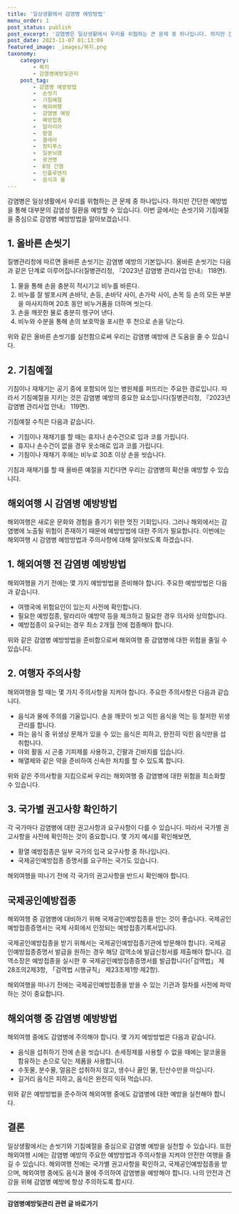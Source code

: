 ```yaml
---
title: '일상생활에서 감염병 예방방법'
menu_order: 1
post_status: publish
post_excerpt: '감염병은 일상생활에서 우리를 위협하는 큰 문제 중 하나입니다. 하지만 간단한 예방법을 통해 대부분의 감염성 질환을 예방할 수 있습니다. 이번 글에서는 손씻기와 기침예절을 중심으로 감염병 예방방법을 알아보겠습니다.'
post_date: 2023-11-07 01:13:09
featured_image: _images/복지.png
taxonomy:
    category:
        - 복지
        - 감염병예방및관리
    post_tag:
        - 감염병 예방방법
        -  손씻기
        -  기침예절
        -  해외여행
        -  감염병 예방
        -  예방접종
        -  말라리아
        -  황열
        -  콜레라
        -  장티푸스
        -  일본뇌염
        -  광견병
        -  B형 간염
        -  인플루엔자
        -  음식과 물
---
```



감염병은 일상생활에서 우리를 위협하는 큰 문제 중 하나입니다. 하지만 간단한 예방법을 통해 대부분의 감염성 질환을 예방할 수 있습니다. 이번 글에서는 손씻기와 기침예절을 중심으로 감염병 예방방법을 알아보겠습니다.

## 1. 올바른 손씻기

질병관리청에 따르면 올바른 손씻기는 감염병 예방의 기본입니다. 올바른 손씻기는 다음과 같은 단계로 이루어집니다(질병관리청, 『2023년 감염병 관리사업 안내』 118면).

1. 물을 통해 손을 충분히 적시기고 비누를 바른다.
2. 비누를 잘 발포시켜 손바닥, 손등, 손바닥 사이, 손가락 사이, 손목 등 손의 모든 부분을 마사지하며 20초 동안 비누거품을 더하며 씻는다.
3. 손을 깨끗한 물로 충분히 헹구어 낸다.
4. 비누와 수분을 통해 손의 보호막을 포시한 후 천으로 손을 닦는다.

위와 같은 올바른 손씻기를 실천함으로써 우리는 감염병 예방에 큰 도움을 줄 수 있습니다.

## 2. 기침예절

기침이나 재채기는 공기 중에 포함되어 있는 병원체를 퍼뜨리는 주요한 경로입니다. 따라서 기침예절을 지키는 것은 감염병 예방의 중요한 요소입니다(질병관리청, 『2023년 감염병 관리사업 안내』 119면).

기침예절 수칙은 다음과 같습니다.

- 기침이나 재채기를 할 때는 휴지나 손수건으로 입과 코를 가립니다.
- 휴지나 손수건이 없을 경우 옷소매로 입과 코를 가립니다.
- 기침이나 재채기 후에는 비누로 30초 이상 손을 씻습니다.

기침과 재채기를 할 때 올바른 예절을 지킨다면 우리는 감염병의 확산을 예방할 수 있습니다.

## 해외여행 시 감염병 예방방법

해외여행은 새로운 문화와 경험을 즐기기 위한 멋진 기회입니다. 그러나 해외에서는 감염병에 노출될 위험이 존재하기 때문에 예방방법에 대한 주의가 필요합니다. 이번에는 해외여행 시 감염병 예방방법과 주의사항에 대해 알아보도록 하겠습니다.

## 1. 해외여행 전 감염병 예방방법

해외여행을 가기 전에는 몇 가지 예방방법을 준비해야 합니다. 주요한 예방방법은 다음과 같습니다.

- 여행국에 위험요인이 있는지 사전에 확인합니다.
- 필요한 예방접종, 말라리아 예방약 등을 체크하고 필요한 경우 의사와 상의합니다.
- 예방접종이 요구되는 경우 최소 2개월 전에 접종해야 합니다.

위와 같은 감염병 예방방법을 준비함으로써 해외여행 중 감염병에 대한 위험을 줄일 수 있습니다.

## 2. 여행자 주의사항

해외여행을 할 때는 몇 가지 주의사항을 지켜야 합니다. 주요한 주의사항은 다음과 같습니다.

- 음식과 물에 주의를 기울입니다. 손을 깨끗이 씻고 익힌 음식을 먹는 등 철저한 위생 관리를 합니다.
- 파는 음식 중 위생상 문제가 있을 수 있는 음식은 피하고, 완전히 익힌 음식만을 섭취합니다.
- 야외 활동 시 곤충 기피제를 사용하고, 긴팔과 긴바지를 입습니다.
- 해열제와 같은 약을 준비하여 신속한 처치를 할 수 있도록 합니다.

위와 같은 주의사항을 지킴으로써 우리는 해외여행 중 감염병에 대한 위험을 최소화할 수 있습니다.

## 3. 국가별 권고사항 확인하기

각 국가마다 감염병에 대한 권고사항과 요구사항이 다를 수 있습니다. 따라서 국가별 권고사항을 사전에 확인하는 것이 중요합니다. 몇 가지 예시를 확인해보면,

- 황열 예방접종은 일부 국가의 입국 요구사항 중 하나입니다.
- 국제공인예방접종 증명서를 요구하는 국가도 있습니다.

해외여행을 떠나기 전에 각 국가의 권고사항을 반드시 확인해야 합니다.

## 국제공인예방접종

해외여행 중 감염병에 대비하기 위해 국제공인예방접종을 받는 것이 좋습니다. 국제공인예방접종증명서는 국제 사회에서 인정되는 예방접종기록서입니다.

국제공인예방접종을 받기 위해서는 국제공인예방접종기관에 방문해야 합니다. 국제공인예방접종증명서 발급을 원하는 경우 해당 검역소에 발급신청서를 제출해야 합니다. 검역소장은 예방접종을 실시한 후 국제공인예방접종증명서를 발급합니다(「검역법」 제28조의2제3항, 「검역법 시행규칙」 제23조제1항·제2항).

해외여행을 떠나기 전에는 국제공인예방접종을 받을 수 있는 기관과 절차를 사전에 파악하는 것이 중요합니다.

## 해외여행 중 감염병 예방방법

해외여행 중에도 감염병에 주의해야 합니다. 몇 가지 예방방법은 다음과 같습니다.

- 음식을 섭취하기 전에 손을 씻습니다. 손세정제를 사용할 수 없을 때에는 알코올을 함유하는 손으로 닦는 제품을 사용합니다.
- 수돗물, 분수물, 얼음은 섭취하지 않고, 생수나 끓인 물, 탄산수만을 마십니다.
- 길거리 음식은 피하고, 음식은 완전히 익혀 먹습니다.

위와 같은 예방방법을 준수하여 해외여행 중에도 감염병에 대한 예방을 실천해야 합니다.

## 결론


일상생활에서는 손씻기와 기침예절을 중심으로 감염병 예방을 실천할 수 있습니다. 또한 해외여행 시에는 감염병 예방의 주요한 예방방법과 주의사항을 지켜야 안전한 여행을 즐길 수 있습니다. 해외여행 전에는 국가별 권고사항을 확인하고, 국제공인예방접종을 받으며, 해외여행 중에도 음식과 물에 주의하여 감염병을 예방해야 합니다. 나의 안전과 건강을 위해 감염병 예방에 항상 주의하도록 합시다.
<!-- wp:separator -->
<hr class="wp-block-separator has-alpha-channel-opacity"/>
<!-- /wp:separator -->

<!-- wp:group {"backgroundColor":"base","layout":{"type":"constrained"}} -->
<div class="wp-block-group has-base-background-color has-background"><!-- wp:paragraph {"align":"center","fontSize":"medium"} -->
<p class="has-text-align-center has-large-font-size"><strong>감염병예방및관리 관련 글 바로가기</strong></p>
<!-- /wp:paragraph -->


<!-- wp:latest-posts
{"categories":[{"id":14664,"count":19,"description":"","link":"https://uknowlaw.com/category/%ea%b0%90%ec%97%bc%eb%b3%91%ec%98%88%eb%b0%a9%eb%b0%8f%ea%b4%80%eb%a6%ac/","name":"감염병예방및관리","slug":"감염병예방및관리","taxonomy":"category","parent":0,"meta":[],"_links":{"self":[{"href":"https://uknowlaw.com/wp-json/wp/v2/categories/14664"}],"collection":[{"href":"https://uknowlaw.com/wp-json/wp/v2/categories"}],"about":[{"href":"https://uknowlaw.com/wp-json/wp/v2/taxonomies/category"}],"wp:post_type":[{"href":"https://uknowlaw.com/wp-json/wp/v2/posts?categories=14664"}],"curies":[{"name":"wp","href":"https://api.w.org/{rel}","templated":true}]}}],"postsToShow":100,"excerptLength":28,"postLayout":"grid","columns":2,"featuredImageAlign":"left","featuredImageSizeSlug":"large","fontSize":"small"} /--></div>
<!-- /wp:group -->